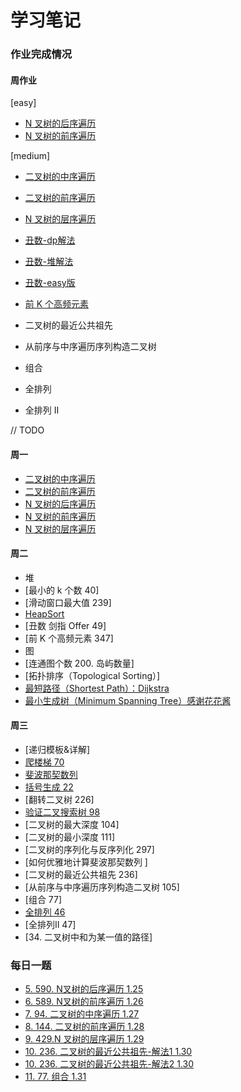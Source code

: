 # 学习笔记
### 作业完成情况
#### 周作业
[easy]
- [N 叉树的后序遍历](./mon/postorder.go)
- [N 叉树的前序遍历](./mon/preorder.go)

[medium]
- [二叉树的中序遍历](./mon/postorder_traversal.go)
- [二叉树的前序遍历](./mon/preorder_traversal.go)
- [N 叉树的层序遍历](./mon/level_order.go)
- [丑数-dp解法](./tue/nth_ugly_number.go)
- [丑数-堆解法](./tue/nth_ugly_number2.go)
- [丑数-easy版](./tue/nth_ugly_number_easy.go)
- [前 K 个高频元素](./tue/top_K_frequent.go)

- 二叉树的最近公共祖先
- 从前序与中序遍历序列构造二叉树
- 组合
- 全排列
- 全排列 II 

// TODO
#### 周一
- [二叉树的中序遍历]()
- [二叉树的前序遍历]()
- [N 叉树的后序遍历]()
- [N 叉树的前序遍历]()
- [N 叉树的层序遍历]()
#### 周二
- 堆
- [最小的 k 个数 40]
- [滑动窗口最大值 239]
- [HeapSort ](https://www.geeksforgeeks.org/heap-sort/)
- [丑数 剑指 Offer 49]
- [前 K 个高频元素 347]
- 图
- [连通图个数 200. 岛屿数量]
- [拓扑排序（Topological Sorting）]
- [最短路径（Shortest Path）：Dijkstra ](https://www.bilibili.com/video/av25829980)
- [最小生成树（Minimum Spanning Tree）感谢花花酱](https://www.bilibili.com/video/av84820276)
#### 周三
- [递归模板&详解]
- [爬楼梯 70](./wen/climb_stairs.go)
- [斐波那契数列](./wen/fib.go)
- [括号生成 22](./wen/generate_parenthesis.go)
- [翻转二叉树 226]
- [验证二叉搜索树 98](wen/is_valid_BST.go)
- [二叉树的最大深度 104]
- [二叉树的最小深度 111]
- [二叉树的序列化与反序列化 297]
- [如何优雅地计算斐波那契数列 ]
- [二叉树的最近公共祖先 236]
- [从前序与中序遍历序列构造二叉树 105]
- [组合 77]
- [全排列 46](./fri/permute.go)
- [全排列II 47]
- [34. 二叉树中和为某一值的路径]

### 每日一题
- [5. 590. N叉树的后序遍历 1.25](./days/postorder.go)
- [6. 589. N叉树的前序遍历 1.26](./days/preorder.go)
- [7. 94.  二叉树的中序遍历 1.27](./days/inorder_traversal.go)
- [8. 144. 二叉树的前序遍历 1.28](./days/preorder_traversal.go)
- [9. 429.N 叉树的层序遍历 1.29](./days/level_order.go)
- [10. 236. 二叉树的最近公共祖先-解法1 1.30](./days/lowest_common_ancestor.go)
- [10. 236. 二叉树的最近公共祖先-解法2 1.30](./days/lowest_common_ancestor2.go)
- [11. 77. 组合 1.31](./days/combine.go)
